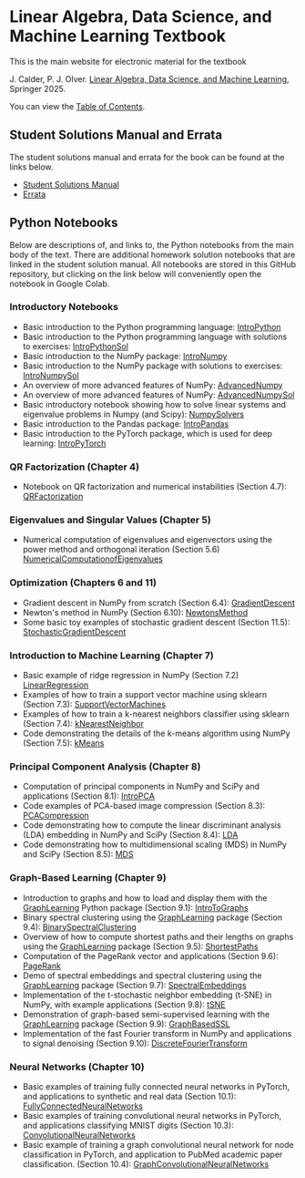 # Linear Algebra, Data Science, and Machine Learning Textbook

This is the main website for electronic material for the textbook

J. Calder, P. J. Olver. [Linear Algebra, Data Science, and Machine Learning](https://link.springer.com/book/9783031937637), Springer 2025.

You can view the [Table of Contents](https://raw.githubusercontent.com/jwcalder/LAML/8e34be5ca10edf898cf7b7e22ce3b213a9292dc5/contents.pdf).

## Student Solutions Manual and Errata

The student solutions manual and errata for the book can be found at the links below.

* [Student Solutions Manual](https://raw.githubusercontent.com/jwcalder/LAML/8e34be5ca10edf898cf7b7e22ce3b213a9292dc5/SSM.pdf)
* [Errata](https://raw.githubusercontent.com/jwcalder/LAML/8e34be5ca10edf898cf7b7e22ce3b213a9292dc5/errata.pdf)

## Python Notebooks

Below are descriptions of, and links to, the Python notebooks from the main body of the text. There are additional homework solution notebooks that are linked in the student solution manual. All notebooks are stored in this GitHub repository, but clicking on the link below will conveniently open the notebook in Google Colab. 

### Introductory Notebooks
* Basic introduction to the Python programming language:
        [IntroPython](https://colab.research.google.com/github/jwcalder/LAML/blob/main/Python/Intro/IntroPython.ipynb)
* Basic introduction to the Python programming language with solutions to exercises:
        [IntroPythonSol](https://colab.research.google.com/github/jwcalder/LAML/blob/main/Python/Intro/IntroPythonSol.ipynb) 
* Basic introduction to the NumPy package:
        [IntroNumpy](https://colab.research.google.com/github/jwcalder/LAML/blob/main/Python/Intro/IntroNumpy.ipynb)
* Basic introduction to the NumPy package with solutions to exercises:
        [IntroNumpySol](https://colab.research.google.com/github/jwcalder/LAML/blob/main/Python/Intro/IntroNumpySol.ipynb)
* An overview of more advanced features of NumPy:
        [AdvancedNumpy](https://colab.research.google.com/github/jwcalder/LAML/blob/main/Python/Intro/AdvancedNumpy.ipynb)
* An overview of more advanced features of NumPy:
        [AdvancedNumpySol](https://colab.research.google.com/github/jwcalder/LAML/blob/main/Python/Intro/AdvancedNumpySol.ipynb)
* Basic introductory notebook showing how to solve linear systems and eigenvalue problems in Numpy (and Scipy):
        [NumpySolvers](https://colab.research.google.com/github/jwcalder/LAML/blob/main/Python/Intro/NumpySolvers.ipynb) 
* Basic introduction to the Pandas package:
        [IntroPandas](https://colab.research.google.com/github/jwcalder/LAML/blob/main/Python/IntroML/IntroPandas.ipynb)
* Basic introduction to the PyTorch package, which is used for deep learning:
        [IntroPyTorch](https://colab.research.google.com/github/jwcalder/LAML/blob/main/Python/NeuralNetworks/IntroPyTorch.ipynb)

### QR Factorization (Chapter 4)
* Notebook on QR factorization and numerical instabilities (Section 4.7):
        [QRFactorization](https://colab.research.google.com/github/jwcalder/LAML/blob/main/Python/Homework/QRFactorization.ipynb)

### Eigenvalues and Singular Values (Chapter 5)
* Numerical computation of eigenvalues and eigenvectors using the power method and orthogonal iteration (Section 5.6)
        [NumericalComputationofEigenvalues](https://colab.research.google.com/github/jwcalder/LAML/blob/main/Python/Homework/NumericalComputationofEigenvalues.ipynb)

### Optimization (Chapters 6 and 11)
* Gradient descent in NumPy from scratch (Section 6.4):
        [GradientDescent](https://colab.research.google.com/github/jwcalder/LAML/blob/main/Python/Optimization/GradientDescent.ipynb)
* Newton's method in NumPy (Section 6.10):
        [NewtonsMethod](https://colab.research.google.com/github/jwcalder/LAML/blob/main/Python/Optimization/NewtonsMethod.ipynb)
* Some basic toy examples of stochastic gradient descent (Section 11.5):
        [StochasticGradientDescent](https://colab.research.google.com/github/jwcalder/LAML/blob/main/Python/Optimization/StochasticGradientDescent.ipynb)

### Introduction to Machine Learning (Chapter 7)
* Basic example of ridge regression in NumPy (Section 7.2)
        [LinearRegression](https://colab.research.google.com/github/jwcalder/LAML/blob/main/Python/IntroML/LinearRegression.ipynb)
* Examples of how to train a support vector machine using sklearn (Section 7.3):
        [SupportVectorMachines](https://colab.research.google.com/github/jwcalder/LAML/blob/main/Python/IntroML/SupportVectorMachines.ipynb)
* Examples of how to train a k-nearest neighbors classifier using sklearn (Section 7.4):
        [kNearestNeighbor](https://colab.research.google.com/github/jwcalder/LAML/blob/main/Python/IntroML/kNearestNeighbor.ipynb)
* Code demonstrating the details of the k-means algorithm using NumPy (Section 7.5):
        [kMeans](https://colab.research.google.com/github/jwcalder/LAML/blob/main/Python/IntroML/kMeans.ipynb)

### Principal Component Analysis (Chapter 8)
* Computation of principal components in NumPy and SciPy and applications (Section 8.1):
        [IntroPCA](https://colab.research.google.com/github/jwcalder/LAML/blob/main/Python/PrincipalComponentAnalysis/IntroPCA.ipynb)
* Code examples of PCA-based image compression (Section 8.3):
        [PCACompression](https://colab.research.google.com/github/jwcalder/LAML/blob/main/Python/PrincipalComponentAnalysis/PCACompression.ipynb)
* Code demonstrating how to compute the linear discriminant analysis (LDA) embedding in NumPy and SciPy (Section 8.4):
        [LDA](https://colab.research.google.com/github/jwcalder/LAML/blob/main/Python/PrincipalComponentAnalysis/LDA.ipynb)
* Code demonstrating how to multidimensional scaling (MDS) in NumPy and SciPy  (Section 8.5):
        [MDS](https://colab.research.google.com/github/jwcalder/LAML/blob/main/Python/PrincipalComponentAnalysis/MDS.ipynb)

### Graph-Based Learning (Chapter 9)
* Introduction to graphs and how to load and display them with the [GraphLearning](https://github.com/jwcalder/GraphLearning) Python package (Section 9.1):
        [IntroToGraphs](https://colab.research.google.com/github/jwcalder/LAML/blob/main/Python/GraphBasedLearning/IntroToGraphs.ipynb)
* Binary spectral clustering using the [GraphLearning](https://github.com/jwcalder/GraphLearning) package (Section 9.4):
        [BinarySpectralClustering](https://colab.research.google.com/github/jwcalder/LAML/blob/main/Python/GraphBasedLearning/BinarySpectralClustering.ipynb)
* Overview of how to compute shortest paths and their lengths on graphs using the [GraphLearning](https://github.com/jwcalder/GraphLearning) package (Section 9.5):
        [ShortestPaths](https://colab.research.google.com/github/jwcalder/LAML/blob/main/Python/GraphBasedLearning/ShortestPaths.ipynb)
* Computation of the PageRank vector and applications  (Section 9.6):
        [PageRank](https://colab.research.google.com/github/jwcalder/LAML/blob/main/Python/GraphBasedLearning/PageRank.ipynb)
* Demo of spectral embeddings and spectral clustering using the [GraphLearning](https://github.com/jwcalder/GraphLearning) package (Section 9.7):
        [SpectralEmbeddings](https://colab.research.google.com/github/jwcalder/LAML/blob/main/Python/GraphBasedLearning/SpectralEmbeddings.ipynb)
* Implementation of the t-stochastic neighbor embedding (t-SNE) in NumPy, with example applications (Section 9.8):
        [tSNE](https://colab.research.google.com/github/jwcalder/LAML/blob/main/Python/GraphBasedLearning/tSNE.ipynb)
* Demonstration of graph-based semi-supervised learning with the [GraphLearning](https://github.com/jwcalder/GraphLearning) package (Section 9.9):
        [GraphBasedSSL](https://colab.research.google.com/github/jwcalder/LAML/blob/main/Python/GraphBasedLearning/GraphBasedSSL.ipynb)
* Implementation of the fast Fourier transform in NumPy and applications to signal denoising (Section 9.10):
        [DiscreteFourierTransform](https://colab.research.google.com/github/jwcalder/LAML/blob/main/Python/GraphBasedLearning/DiscreteFourierTransform.ipynb)

### Neural Networks (Chapter 10)
* Basic examples of training fully connected neural networks in PyTorch, and applications to synthetic and real data (Section 10.1):
        [FullyConnectedNeuralNetworks](https://colab.research.google.com/github/jwcalder/LAML/blob/main/Python/NeuralNetworks/FullyConnectedNeuralNetworks.ipynb)
* Basic examples of training convolutional neural networks in PyTorch, and applications classifying MNIST digits (Section 10.3):
        [ConvolutionalNeuralNetworks](https://colab.research.google.com/github/jwcalder/LAML/blob/main/Python/NeuralNetworks/ConvolutionalNeuralNetworks.ipynb)
* Basic example of training a graph convolutional neural network for node classification in PyTorch, and application to PubMed academic paper classification. (Section 10.4):
        [GraphConvolutionalNeuralNetworks](https://colab.research.google.com/github/jwcalder/LAML/blob/main/Python/NeuralNetworks/GraphConvolutionalNeuralNetworks.ipynb)


